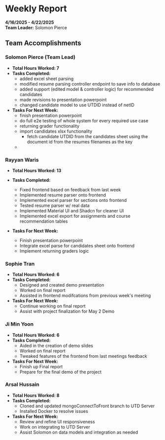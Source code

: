 # Weekly Report  
**4/16/2025 - 4/22/2025**  
**Team Leader:** Solomon Pierce

## Team Accomplishments  
### Solomon Pierce (Team Lead)
- **Total Hours Worked: 7**
- **Tasks Completed:**
  - added excel sheet parsing
  - modified resume parsing controller endpoint to save info to database
  - added support (edited model & controller logic) for recommended candidates
  - made revisions to presentation powerpoint
  - changed candidate model to use UTDID instead of netID
- **Tasks For Next Week:**
  - finish presentation powerpoint
  - do full e2e testing of whole system for every required use case
  - returning grader functionality
  - import candidates xlsx functionality
    - fetch candidate UTDID from the candidates sheet using the document id from the resumes filenames as the key
  - 

### Rayyan Waris
- **Total Hours Worked: 13**
- **Tasks Completed:**
  - Fixed frontend based on feedback from last week
  - Implemented resume parser onto frontend
  - Implemented excel parser for sections onto frontend
  - Tested resume parser w/ real data
  - Implemented Material UI and Shadcn for cleaner UI
  - Implemented excel export for assignments and course recommendation tables

- **Tasks For Next Week:**
  - Finish presentation powerpoint
  - Integrate excel parse for candidates sheet onto frontend
  - Implement returning graders logic 

### Sophie Tran
- **Total Hours Worked: 6**
- **Tasks Completed:**
  -  Designed and created demo presentation
  -  Worked on final report
  -  Assisted in frontend modifcations from previous week's meeting
- **Tasks For Next Week:**
  - Continue working on final report
  - Assist with project finalization for May 2 Demo

### Ji Min Yoon
- **Total Hours Worked: 6**
- **Tasks Completed:**
  - Aided in the creation of demo slides
  - Worked on final report
  - Tweaked features of the frontend from last meetings feedback
- **Tasks For Next Week:**
  - Finish up Final report
  - Prepare for the final demo of the project

### Arsal Hussain
- **Total Hours Worked: 8**
- **Tasks Completed:**
  - Cloned and updated mongoConnectToFront branch to UTD Server
  - Installed Docker to resolve issues
- **Tasks For Next Week:**
  - Review and refine UI responsiveness
  - Work on integrating to UTD Server
  - Assist Solomon on data models and integration as needed
